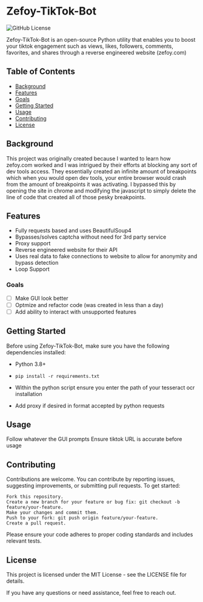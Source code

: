 # Zefoy-TikTok-Bot

![GitHub License](https://img.shields.io/badge/license-GPL-blue.svg)

Zefoy-TikTok-Bot is an open-source Python utility that enables you to boost your tiktok engagement such as views, likes, followers, comments, favorites, and shares through a reverse engineered website (zefoy.com)

## Table of Contents
- [Background](#background)
- [Features](#features)
- [Goals](#goals)
- [Getting Started](#getting-started)
- [Usage](#usage)
- [Contributing](#contributing)
- [License](#license)

## Background
This project was originally created because I wanted to learn how zefoy.com worked and I was intrigued by their efforts at blocking any sort of dev tools access. They essentially created an infinite amount of breakpoints which when you would open dev tools, your entire browser would crash from the amount of breakpoints it was activating. I bypassed this by opening the site in chrome and modifying the javascript to simply delete the line of code that created all of those pesky breakpoints.

## Features

- Fully requests based and uses BeautifulSoup4
- Bypasses/solves captcha without need for 3rd party service
- Proxy support
- Reverse engineered website for their API
- Uses real data to fake connections to website to allow for anonymity and bypass detection
- Loop Support

### Goals
- [ ] Make GUI look better
- [ ] Optmize and refactor code (was created in less than a day)
- [ ] Add ability to interact with unsupported features

## Getting Started
Before using Zefoy-TikTok-Bot, make sure you have the following dependencies installed:

- Python 3.8+
- `pip install -r requirements.txt`
  
- Within the python script ensure you enter the path of your tesseract ocr installation
- Add proxy if desired in format accepted by python requests

## Usage
Follow whatever the GUI prompts
Ensure tiktok URL is accurate before usage

## Contributing

Contributions are welcome. You can contribute by reporting issues, suggesting improvements, or submitting pull requests. To get started:

    Fork this repository.
    Create a new branch for your feature or bug fix: git checkout -b feature/your-feature.
    Make your changes and commit them.
    Push to your fork: git push origin feature/your-feature.
    Create a pull request.

Please ensure your code adheres to proper coding standards and includes relevant tests.

## License

This project is licensed under the MIT License - see the LICENSE file for details.

If you have any questions or need assistance, feel free to reach out.

